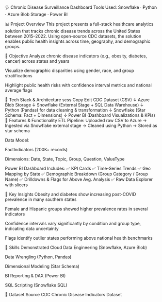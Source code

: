 🩺 Chronic Disease Surveillance Dashboard
Tools Used: Snowflake · Python · Azure Blob Storage · Power BI

📊 Project Overview
This project presents a full-stack healthcare analytics solution that tracks chronic disease trends across the United States between 2015–2022. Using open-source CDC datasets, the solution enables public health insights across time, geography, and demographic groups.

🚀 Objective
Analyze chronic disease indicators (e.g., obesity, diabetes, cancer) across states and years

Visualize demographic disparities using gender, race, and group stratifications

Highlight public health risks with confidence interval metrics and national average flags

🧱 Tech Stack & Architecture
scss
Copy
Edit
CDC Dataset (CSV)
    ↓
Azure Blob Storage
    ↓
Snowflake (External Stage + SQL Data Warehouse)
    ↓
Python (Pandas) for data cleaning & transformation
    ↓
Snowflake (Star Schema: Fact + Dimensions)
    ↓
Power BI (Dashboard Visualizations & KPIs)
📁 Features & Functionality
ETL Pipeline:
Uploaded raw CSV to Azure → Ingested via Snowflake external stage → Cleaned using Python → Stored as star schema

Data Model:

FactIndicators (200K+ records)

Dimensions: Date, State, Topic, Group, Question, ValueType

Power BI Dashboard Includes:
✅ KPI Cards
✅ Time-Series Trends
✅ Geo Mapping by State
✅ Demographic Breakdown (Group Category / Group Name)
✅ Drilldowns & Flags for Above Avg. Analysis
✅ Raw Data Explorer with slicers

📌 Key Insights
Obesity and diabetes show increasing post-COVID prevalence in many southern states

Female and Hispanic groups showed higher prevalence rates in several indicators

Confidence intervals vary significantly by condition and group type, indicating data uncertainty

Flags identify outlier states performing above national health benchmarks

🧠 Skills Demonstrated
Cloud Data Engineering (Snowflake, Azure Blob)

Data Wrangling (Python, Pandas)

Dimensional Modeling (Star Schema)

BI Reporting & DAX (Power BI)

SQL Scripting (Snowflake SQL)

📎 Dataset Source
CDC Chronic Disease Indicators Dataset
